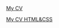 [My CV](https://irinagulko13.github.io/rsschool-cv/cv)

[My CV HTML&CSS](https://irinagulko13.github.io/rsschool-cv)
